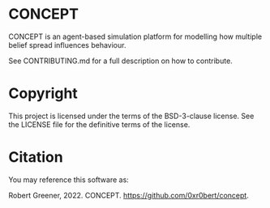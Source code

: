 # CONCEPT
CONCEPT is an agent-based simulation platform for modelling how multiple belief spread influences behaviour.

See CONTRIBUTING.md for a full description on how to contribute.

# Copyright

This project is licensed under the terms of the BSD-3-clause license.
See the LICENSE file for the definitive terms of the license.

# Citation

You may reference this software as:

Robert Greener, 2022. CONCEPT. <https://github.com/0xr0bert/concept>.
